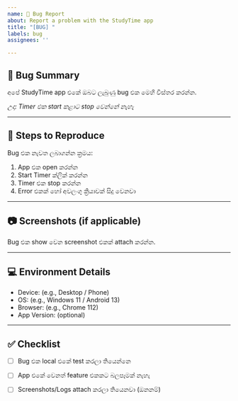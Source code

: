 ```yaml
---
name: 🐞 Bug Report
about: Report a problem with the StudyTime app
title: "[BUG] "
labels: bug
assignees: ''

---
```


## 🐛 Bug Summary

අපේ StudyTime app එකේ ඔබට ලැබුණු bug එක මෙහි විස්තර කරන්න.

_උදා: Timer එක start කළාට stop වෙන්නේ නැහැ_

---

## 🔁 Steps to Reproduce

Bug එක නැවත ලබාගන්න ක්‍රමය:

1. App එක open කරන්න
2. Start Timer ක්ලික් කරන්න
3. Timer එක stop කරන්න
4. Error එකක් හෝ අවලංගු ක්‍රියාවක් සිදු වෙනවා

---

## 📷 Screenshots (if applicable)

Bug එක show වෙන screenshot එකක් attach කරන්න.

---

## 💻 Environment Details

- Device: (e.g., Desktop / Phone)
- OS: (e.g., Windows 11 / Android 13)
- Browser: (e.g., Chrome 112)
- App Version: (optional)

---

## ✅ Checklist

- [ ] Bug එක local එකේ test කරලා තියෙන්නෙ
- [ ] App එකේ වෙනත් feature එකකට බලපෑමක් නැහැ
- [ ] Screenshots/Logs attach කරලා තියෙනවා (ඔනනම්)

